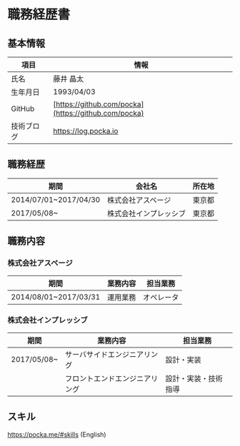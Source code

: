 # 職務経歴書

## 基本情報

項目|情報
---|---
氏名|藤井 晶太
生年月日|1993/04/03
GitHub|[https://github.com/pocka](https://github.com/pocka)
技術ブログ|<https://log.pocka.io>

## 職務経歴

期間|会社名|所在地
---|---|---
2014/07/01~2017/04/30|株式会社アスページ|東京都
2017/05/08~|株式会社インプレッシブ|東京都

## 職務内容

### 株式会社アスページ

期間|業務内容|担当業務
---|---|---|
2014/08/01~2017/03/31|運用業務|オペレータ

### 株式会社インプレッシブ

期間|業務内容|担当業務
---|---|---|
2017/05/08~|サーバサイドエンジニアリング|設計・実装
||フロントエンドエンジニアリング|設計・実装・技術指導


## スキル

<https://pocka.me/#skills> (English)
